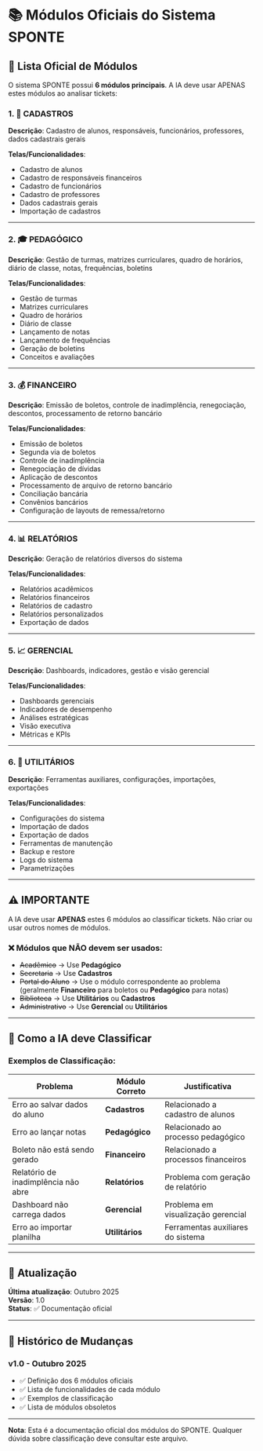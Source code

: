 # 📚 Módulos Oficiais do Sistema SPONTE

## 🎯 Lista Oficial de Módulos

O sistema SPONTE possui **6 módulos principais**. A IA deve usar APENAS estes módulos ao analisar tickets:

### 1. 📝 CADASTROS
**Descrição**: Cadastro de alunos, responsáveis, funcionários, professores, dados cadastrais gerais

**Telas/Funcionalidades**:
- Cadastro de alunos
- Cadastro de responsáveis financeiros
- Cadastro de funcionários
- Cadastro de professores
- Dados cadastrais gerais
- Importação de cadastros

---

### 2. 🎓 PEDAGÓGICO
**Descrição**: Gestão de turmas, matrizes curriculares, quadro de horários, diário de classe, notas, frequências, boletins

**Telas/Funcionalidades**:
- Gestão de turmas
- Matrizes curriculares
- Quadro de horários
- Diário de classe
- Lançamento de notas
- Lançamento de frequências
- Geração de boletins
- Conceitos e avaliações

---

### 3. 💰 FINANCEIRO
**Descrição**: Emissão de boletos, controle de inadimplência, renegociação, descontos, processamento de retorno bancário

**Telas/Funcionalidades**:
- Emissão de boletos
- Segunda via de boletos
- Controle de inadimplência
- Renegociação de dívidas
- Aplicação de descontos
- Processamento de arquivo de retorno bancário
- Conciliação bancária
- Convênios bancários
- Configuração de layouts de remessa/retorno

---

### 4. 📊 RELATÓRIOS
**Descrição**: Geração de relatórios diversos do sistema

**Telas/Funcionalidades**:
- Relatórios acadêmicos
- Relatórios financeiros
- Relatórios de cadastro
- Relatórios personalizados
- Exportação de dados

---

### 5. 📈 GERENCIAL
**Descrição**: Dashboards, indicadores, gestão e visão gerencial

**Telas/Funcionalidades**:
- Dashboards gerenciais
- Indicadores de desempenho
- Análises estratégicas
- Visão executiva
- Métricas e KPIs

---

### 6. 🔧 UTILITÁRIOS
**Descrição**: Ferramentas auxiliares, configurações, importações, exportações

**Telas/Funcionalidades**:
- Configurações do sistema
- Importação de dados
- Exportação de dados
- Ferramentas de manutenção
- Backup e restore
- Logs do sistema
- Parametrizações

---

## ⚠️ IMPORTANTE

A IA deve usar **APENAS** estes 6 módulos ao classificar tickets. Não criar ou usar outros nomes de módulos.

### ❌ Módulos que NÃO devem ser usados:
- ~~Acadêmico~~ → Use **Pedagógico**
- ~~Secretaria~~ → Use **Cadastros**
- ~~Portal do Aluno~~ → Use o módulo correspondente ao problema (geralmente **Financeiro** para boletos ou **Pedagógico** para notas)
- ~~Biblioteca~~ → Use **Utilitários** ou **Cadastros**
- ~~Administrativo~~ → Use **Gerencial** ou **Utilitários**

---

## 🎯 Como a IA deve Classificar

### Exemplos de Classificação:

| Problema | Módulo Correto | Justificativa |
|----------|----------------|---------------|
| Erro ao salvar dados do aluno | **Cadastros** | Relacionado a cadastro de alunos |
| Erro ao lançar notas | **Pedagógico** | Relacionado ao processo pedagógico |
| Boleto não está sendo gerado | **Financeiro** | Relacionado a processos financeiros |
| Relatório de inadimplência não abre | **Relatórios** | Problema com geração de relatório |
| Dashboard não carrega dados | **Gerencial** | Problema em visualização gerencial |
| Erro ao importar planilha | **Utilitários** | Ferramentas auxiliares do sistema |

---

## 📝 Atualização

**Última atualização**: Outubro 2025  
**Versão**: 1.0  
**Status**: ✅ Documentação oficial

---

## 🔄 Histórico de Mudanças

### v1.0 - Outubro 2025
- ✅ Definição dos 6 módulos oficiais
- ✅ Lista de funcionalidades de cada módulo
- ✅ Exemplos de classificação
- ✅ Lista de módulos obsoletos

---

**Nota**: Esta é a documentação oficial dos módulos do SPONTE. Qualquer dúvida sobre classificação deve consultar este arquivo.

